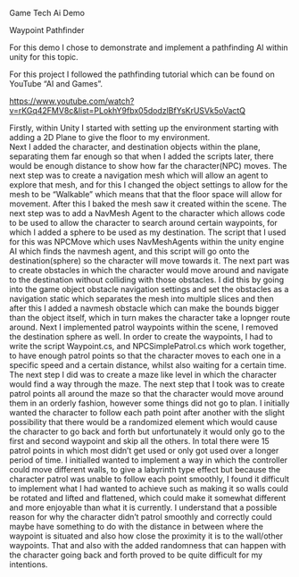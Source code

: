Game Tech Ai Demo

Waypoint Pathfinder

For this demo I chose to demonstrate and implement a pathfinding AI within unity for this topic. 

For this project I followed the pathfinding tutorial which can be found on YouTube “AI and Games”. 

https://www.youtube.com/watch?v=rKGq42FMV8c&list=PLokhY9fbx05dodzlBfYsKrUSVk5oVactQ

Firstly, within Unity I started with setting up the environment starting with adding a 2D Plane to give the floor to my environment.  
Next I added the character, and destination objects within the plane, separating them far enough so that when I added the scripts later, there would be enough distance to show how far the character(NPC) moves. The next step was to create a navigation mesh which will allow an agent to explore that mesh, and for this I changed the object settings to allow for the mesh to be “Walkable” which means that that the floor space will allow for movement. After this I baked the mesh saw it created within the scene. 
The next step was to add a NavMesh Agent to the character which allows code to be used to allow the character to search around certain waypoints, for which I added a sphere to be used as my destination. The script that I used for this was NPCMove which uses NavMeshAgents within the unity engine AI which finds the navmesh agent, and this script will go onto the destination(sphere) so the character will move towards it. The next part was to create obstacles in which the character would move around and navigate to the destination without colliding with those obstacles. 
I did this by going into the game object obstacle navigation settings and set the obstacles as a navigation static which separates the mesh into multiple slices and then after this I added a navmesh obstacle which can make the bounds bigger than the object itself, which in turn makes the character take a lopnger route around. 
Next I implemented patrol waypoints within the scene, I removed the destination sphere as well. 
In order to create the waypoints, I had to write the script Waypoint.cs, and NPCSimplePatrol.cs which work together, to have enough patrol points so that the character moves to each one in a specific speed and a certain distance, whilst also waiting for a certain time. The next step I did was to create a maze like level in which the character would find a way through the maze.
The next step that I took was to create patrol points all around the maze so that the character would move around them in an orderly fashion, however some things did not go to plan. I initially wanted the character to follow each path point after another with the slight possibility that there would be a randomized element which would cause the character to go back and forth but unfortunately it would only go to the first and second waypoint and skip all the others. In total there were 15 patrol points in which most didn’t get used or only got used over a longer period of time. 
I initialled wanted to implement a way in which the controller could move different walls, to give a labyrinth type effect but because the character patrol was unable to follow each point smoothly, I found it difficult to implement what I had wanted to achieve such as making it so walls could be rotated and lifted and flattened, which could make it somewhat different and more enjoyable than what it is currently. I understand that a possible reason for why the character didn’t patrol smoothly and correctly could maybe have something to do with the distance in between where the waypoint is situated and also how close the proximity it is to the wall/other waypoints. That and also with the added randomness that can happen with the character going back and forth proved to be quite difficult for my intentions. 
